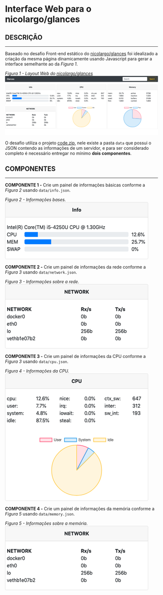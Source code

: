 # Interface Web para o nicolargo/glances

## DESCRIÇÃO

---

Baseado no desafio Front-end estático do [nicolargo/glances](https://github.com/nicolargo/glances) foi idealizado a criação da mesma página dinamicamente usando Javascript para gerar a interface semelhante ao da _Figura 1_.

_Figura 1 - Layout Web do [nicolargo/glances](https://github.com/nicolargo/glances)_
![Layout](assets/layout.png)

O desafio utiliza o projeto [code.zip](code.zip), nele existe a pasta `data` que possui o JSON contendo as informações de um servidor, e para ser considerado completo é necessário entregar no mínimo **dois componentes**.

## COMPONENTES

---

**COMPONENTE 1 -** Crie um painel de informações básicas conforme a _Figura 2_ usando `data/info.json`.

_Figura 2 - Informações bases._<br>
![info](assets/component-1.png)

**COMPONENTE 2 -** Crie um painel de informações da rede conforme a _Figura 3_ usando `data/network.json`.

_Figura 3 - Informações sobre a rede._<br>
![cpu](assets/component-2.png)

**COMPONENTE 3 -** Crie um painel de informações da CPU conforme a _Figura 3_ usando `data/cpu.json`.

_Figura 4 - Informações da CPU._<br>
![memory](assets/component-3.png)

**COMPONENTE 4 -** Crie um painel de informações da memória conforme a _Figura 5_ usando `data/memory.json`.

_Figura 5 - Informações sobre a memória._<br>
![swap-load](assets/component-4.png)
